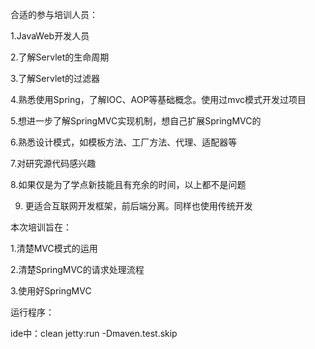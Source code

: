 合适的参与培训人员：

1.JavaWeb开发人员

2.了解Servlet的生命周期

3.了解Servlet的过滤器

4.熟悉使用Spring，了解IOC、AOP等基础概念。使用过mvc模式开发过项目

5.想进一步了解SpringMVC实现机制，想自己扩展SpringMVC的

6.熟悉设计模式，如模板方法、工厂方法、代理、适配器等

7.对研究源代码感兴趣

8.如果仅是为了学点新技能且有充余的时间，以上都不是问题

9. 更适合互联网开发框架，前后端分离。同样也使用传统开发

本次培训旨在：

1.清楚MVC模式的运用

2.清楚SpringMVC的请求处理流程

3.使用好SpringMVC

运行程序：

ide中：clean jetty:run -Dmaven.test.skip
